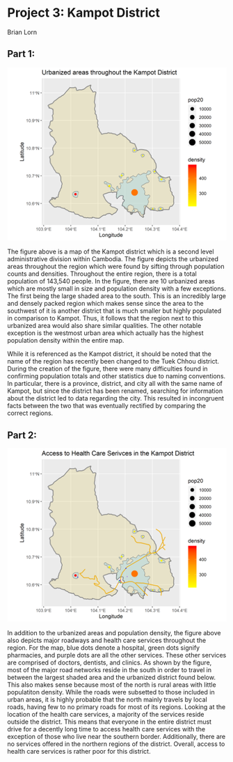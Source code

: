 # Project 3: Kampot District

Brian Lorn

## Part 1:

![](kampot.png)

The figure above is a map of the Kampot district which is a second level administrative division within Cambodia. The figure depicts the urbanized areas throughout the region which were found by sifting through population counts and densities. Throughout the entire region, there is a total population of 143,540 people. In the figure, there are 10 urbanized areas which are mostly small in size and population density with a few exceptions. The first being the large shaded area to the south. This is an incredibly large and densely packed region which makes sense since the area to the southwest of it is another district that is much smaller but highly populated in comparison to Kampot. Thus, it follows that the region next to this urbanized area would also share similar qualities. The other notable exception is the westmost urban area which actually has the highest population density within the entire map.

While it is referenced as the Kampot district, it should be noted that the name of the region has recently been changed to the Tuek Chhou district. During the creation of the figure, there were many difficulties found in confirming population totals and other statistics due to naming conventions. In particular, there is a province, district, and city all with the same name of Kampot, but since the district has been renamed, searching for information about the district led to data regarding the city. This resulted in incongruent facts between the two that was eventually rectified by comparing the correct regions. 

## Part 2:

![](kampot_hcf.png)

In addition to the urbanized areas and population density, the figure above also depicts major roadways and health care services throughout the region. For the map, blue dots denote a hospital, green dots signify pharmacies, and purple dots are all the other services. These other services are comprised of doctors, dentists, and clinics. As shown by the figure, most of the major road networks reside in the south in order to travel in between the largest shaded area and the urbanized district found below. This also makes sense because most of the north is rural areas with little populatiton density. While the roads were subsetted to those included in urban areas, it is highly probable that the north mainly travels by local roads, having few to no primary roads for most of its regions. Looking at the location of the health care services, a majority of the services reside outside the district. This means that everyone in the entire district must drive for a decently long time to access health care services with the exception of those who live near the southern border. Additionally, there are no services offered in the northern regions of the district. Overall, access to health care services is rather poor for this district.
